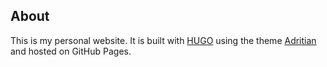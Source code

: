 ## About

This is my personal website. It is built with [HUGO](https://gohugo.io) using the theme [Adritian](https://github.com/zetxek/adritian-free-hugo-theme) and hosted on GitHub Pages.



